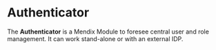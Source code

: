 # Authenticator

The **Authenticator** is a Mendix Module to foresee central user and role management. It can work stand-alone or with an external IDP.
